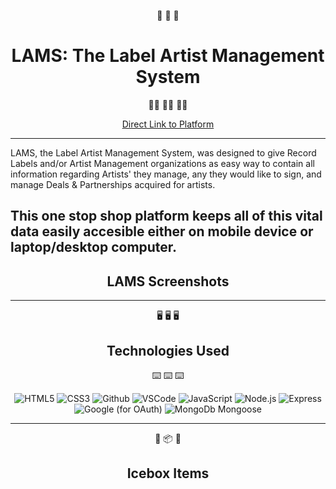 <div align="center"> 

:microphone:  :sheep:	 :musical_note:
# LAMS: The Label Artist Management System
:man_singer:  :singer:	 :woman_singer:

[Direct Link to Platform](localhost:3000)
</div>

-----

LAMS, the Label Artist Management System, was designed to give Record Labels and/or Artist Management organizations as easy way to contain all information regarding Artists' they manage, any they would like to sign, and manage Deals & Partnerships acquired for artists.

This one stop shop platform keeps all of this vital data easily accesible either on mobile device or laptop/desktop computer.
------------------

<div align="center">

## LAMS Screenshots

</div>


----

<div align="center">

:desktop_computer: :desktop_computer: :desktop_computer:
## Technologies Used
:keyboard: :keyboard: :keyboard:


![HTML5](https://img.shields.io/badge/-HTML5-05122A?style=flat&logo=html5)
  ![CSS3](https://img.shields.io/badge/-CSS-05122A?style=flat&logo=css3)
  ![Github](https://img.shields.io/badge/-GitHub-05122A?style=flat&logo=github)
  ![VSCode](https://img.shields.io/badge/-VS_Code-05122A?style=flat&logo=visualstudio)
   ![JavaScript](https://img.shields.io/badge/-JavaScript-05122A?style=flat&logo=javascript)
   ![Node.js](https://img.shields.io/badge/Node.js-339933?style=for-the-badge&logo=nodedotjs&logoColor=white)
   ![Express](https://img.shields.io/badge/Express.js-000000?style=for-the-badge&logo=express&logoColor=white)
   ![Google](https://img.shields.io/badge/google-4285F4?style=for-the-badge&logo=google&logoColor=white) (for OAuth)
   ![MongoDb](https://img.shields.io/badge/MongoDB-4EA94B?style=for-the-badge&logo=mongodb&logoColor=white)
   Mongoose


</div>

---------

<div align="center">

:ice_cube: :package: :ice_cube: 
## Icebox Items

</div>


